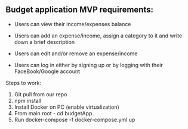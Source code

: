 ## Budget application MVP requirements:  

* Users can view their income/expenses balance  

* Users can add an expense/income, assign a category to it and write down a brief description  

* Users can edit and/or remove an expense/income  

* Users can log in either by signing up or by logging with their FaceBook/Google account 

Steps to work:
1. Git pull from our repo
2. npm install
3. Install Docker on PC (enable virtualization)
4. From main root - cd budgetApp
5. Run docker-compose -f docker-compose.yml up
